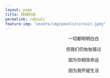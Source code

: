 ```yaml
---
layout: page
title: 顾城的诗
permalink: /about/
feature-img: "assets/img/pexels/circuit.jpeg"
---
```


<center>

<p>一切都明明白白</p>
<p>但我们仍匆匆错过</p>
<p>因为你相信命运</p>
<p>因为我怀疑生活</p>
</center>
